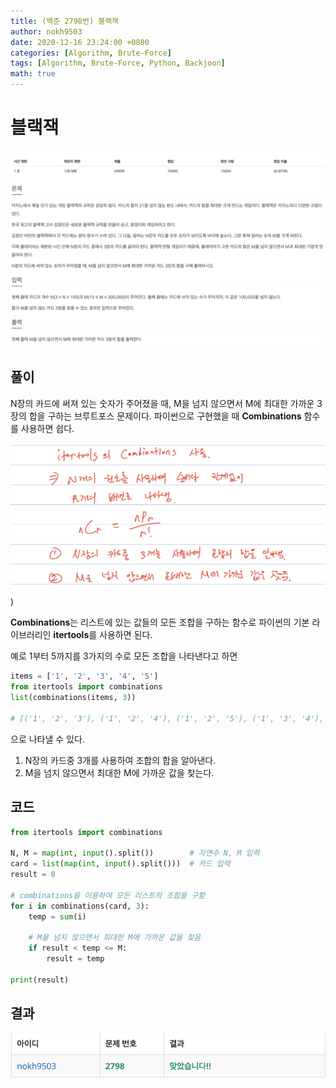 ```yaml
---
title: (백준 2798번) 블랙잭
author: nokh9503
date: 2020-12-16 23:24:00 +0800
categories: [Algorithm, Brute-Force]
tags: [Algorithm, Brute-Force, Python, Backjoon]
math: true
---
```


# 블랙잭

![backjoon_brute-force(2798)](/assets/img/algorithm/backjoon/brute-force/backjoon_brute-force(2798).png)

## 풀이

N장의 카드에 써져 있는 숫자가 주어졌을 때, M을 넘지 않으면서 M에 최대한 가까운 3장의 합을 구하는 브루트포스 문제이다. 파이썬으로 구현했을 때 **Combinations** 함수를 사용하면 쉽다.

![backjoon_brute-force(2798)_sol](/assets/img/algorithm/backjoon/brute-force/backjoon_brute-force(2798)_sol.png))

**Combinations**는 리스트에 있는 값들의 모든 조합을 구하는 함수로 파이썬의 기본 라이브러리인 **itertools**를 사용하면 된다.  

예로 1부터 5까지를 3가지의 수로 모든 조합을 나타낸다고 하면

```python
items = ['1', '2', '3', '4', '5']
from itertools import combinations
list(combinations(items, 3))

# [('1', '2', '3'), ('1', '2', '4'), ('1', '2', '5'), ('1', '3', '4'), ('1', '3', '5'), ('1', '4', '5'), ('2', '3', '4'), ('2', '3', '5'), ('2', '4', '5'), ('3', '4', '5')]
```

으로 나타낼 수 있다.

1. N장의 카드중 3개를 사용하여 조합의 합을 알아낸다.
2. M을 넘지 않으면서 최대한 M에 가까운 값을 찾는다.

## 코드

```python
from itertools import combinations

N, M = map(int, input().split())        # 자연수 N, M 입력
card = list(map(int, input().split()))  # 카드 입력
result = 0

# combinations을 이용하여 모든 리스트의 조합을 구함
for i in combinations(card, 3):
    temp = sum(i)

    # M을 넘지 않으면서 최대한 M에 가까운 값을 찾음
    if result < temp <= M:
        result = temp

print(result)
```

## 결과

 ![backjoon_brute-force(2798)_res](/assets/img/algorithm/backjoon/brute-force/backjoon_brute-force(2798)_res.png)
